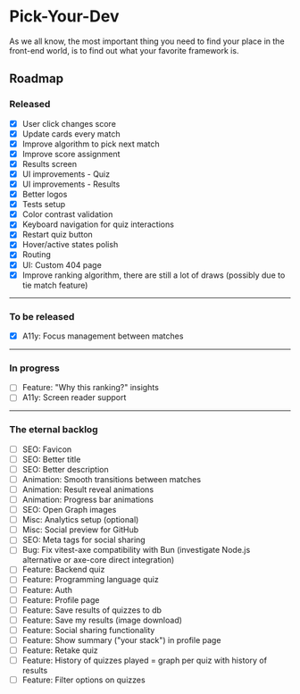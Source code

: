 # Pick-Your-Dev

As we all know, the most important thing you need to find your place in the front-end world, is to find out what your favorite framework is.

## Roadmap

### Released

- [x] User click changes score
- [x] Update cards every match
- [x] Improve algorithm to pick next match
- [x] Improve score assignment
- [x] Results screen
- [x] UI improvements - Quiz
- [x] UI improvements - Results
- [x] Better logos
- [x] Tests setup
- [x] Color contrast validation
- [x] Keyboard navigation for quiz interactions
- [x] Restart quiz button
- [x] Hover/active states polish
- [x] Routing
- [x] UI: Custom 404 page
- [x] Improve ranking algorithm, there are still a lot of draws (possibly due to tie match feature)

---

### To be released

- [x] A11y: Focus management between matches

---

### In progress

- [ ] Feature: "Why this ranking?" insights
- [ ] A11y: Screen reader support

---

### The eternal backlog

- [ ] SEO: Favicon
- [ ] SEO: Better title
- [ ] SEO: Better description
- [ ] Animation: Smooth transitions between matches
- [ ] Animation: Result reveal animations
- [ ] Animation: Progress bar animations
- [ ] SEO: Open Graph images
- [ ] Misc: Analytics setup (optional)
- [ ] Misc: Social preview for GitHub
- [ ] SEO: Meta tags for social sharing
- [ ] Bug: Fix vitest-axe compatibility with Bun (investigate Node.js alternative or axe-core direct integration)
- [ ] Feature: Backend quiz
- [ ] Feature: Programming language quiz
- [ ] Feature: Auth
- [ ] Feature: Profile page
- [ ] Feature: Save results of quizzes to db
- [ ] Feature: Save my results (image download)
- [ ] Feature: Social sharing functionality
- [ ] Feature: Show summary ("your stack") in profile page
- [ ] Feature: Retake quiz
- [ ] Feature: History of quizzes played = graph per quiz with history of results
- [ ] Feature: Filter options on quizzes
